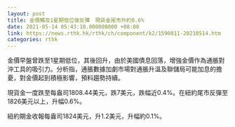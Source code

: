 ```yaml
---
layout: post
title: 金價觸及1星期低位後反彈　現貨金尾市升約0.6%
date: 2021-05-14 05:43:10.000000000 +08:00
link: https://news.rthk.hk/rthk/ch/component/k2/1590811-20210514.htm
categories: rthk
---
```


金價早盤曾跌至1星期低位，其後回升，由於美國債息回落，增強金價作為通脹對沖工具的吸引力。分析指，通脹數據加劇市場對通脹升溫及聯儲局可能加息的擔憂，對金價起到積極影響，預料趨勢持續。

現貨金一度跌至每盎司1808.44美元，跌7美元，跌幅近0.4%。在紐約尾市反彈至1826美元以上，升幅0.6%。

紐約期金收報每盎司1824美元，升1.2美元，升幅約0.1%。
